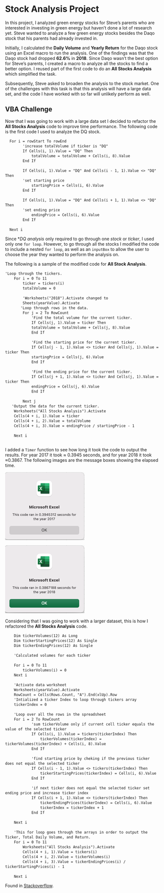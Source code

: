 # Stock Analysis Project

In this project, I analyzed green energy stocks for Steve’s parents who are interested in investing in green energy but haven’t done a lot of research yet. Steve wanted to analyze a few green energy stocks besides the Daqo stock that his parents had already invested in. 

Initially, I calculated the **Daily Volume** and **Yearly Return** for the Daqo stock using an Excel macro to run the analysis. One of the findings was that the Daqo stock had dropped **62.6%** in **2018**. Since Daqo wasn’t the best option for Steve’s parents, I created a macro to analyze all the stocks to find a better option. 
I reused part of the first code to do an **All Stocks Analysis** which simplified the task. 

Subsequently, Steve asked to broaden the analysis to the stock market. One of the challenges with this task is that this analysis will have a large data set, and the code I have worked with so far will unlikely perform as well. 

## VBA Challenge

Now that I was going to work with a large data set I decided to refactor the **All Stocks Analysis** code to improve time performance. The following code is the first code I used to analyze the DQ stock. 
 
```    'loop over all the rows
  For i = rowStart To rowEnd
        'increase totalVolume if ticker is "DQ"
        If Cells(i, 1).Value = "DQ" Then
            totalVolume = totalVolume + Cells(i, 8).Value
        End If
        
        If Cells(i, 1).Value = "DQ" And Cells(i - 1, 1).Value <> "DQ" Then
        'set starting price
            startingPrice = Cells(i, 6).Value
        End If
            
        If Cells(i, 1).Value = "DQ" And Cells(i + 1, 1).Value <> "DQ" Then
        'set ending price
            endingPrice = Cells(i, 6).Value
        End If
        
  Next i 
   ```  
     

Since **DQ analysis* only required to go through one *stock* or *ticker*, I used only one ```for loop```. However, to go through all the stocks I modified the code to include a nested ```for loop```, as well as an ```inputBox``` to allow the user to choose the year they wanted to perform the analysis on.

The following is a sample of the modified code for **All Stock Analysis**.

```
'Loop through the tickers.
    For i = 0 To 11
        ticker = tickers(i)
        totalVolume = 0
   
        'Worksheets("2018").Activate changed to
        Sheets(yearValue).Activate
       'Loop through rows in the data.
        For j = 2 To RowCount
            'Find the total volume for the current ticker.
            If Cells(j, 1).Value = ticker Then
            totalVolume = totalVolume + Cells(j, 8).Value
            End If

            'Find the starting price for the current ticker.
            If Cells(j - 1, 1).Value <> ticker And Cells(j, 1).Value = ticker Then
            startingPrice = Cells(j, 6).Value
            End If
            
            'Find the ending price for the current ticker.
            If Cells(j + 1, 1).Value <> ticker And Cells(j, 1).Value = ticker Then
            endingPrice = Cells(j, 6).Value
            End If
            
        Next j
   'Output the data for the current ticker.
    Worksheets("All Stocks Analysis").Activate
    Cells(4 + i, 1).Value = ticker
    Cells(4 + i, 2).Value = totalVolume
    Cells(4 + i, 3).Value = endingPrice / startingPrice - 1
    
    Next i
        
```

I added a ```Timer``` function  to see how long it took the code to output the results. For year 2017 it took ≈ 0.3945 seconds, and for year 2018 it took ≈0.3867. The following images are the message boxes showing the elapsed time.

![image_name](/Ressources/Original_Code_2017.png)

![image_name](/Ressources/Original_Code_2018.png)


Considering that I was going to work with a larger dataset, this is how I refactored the **All Stocks Analysis** code.

```
    Dim tickerVolumes(12) As Long
    Dim tickerStartingPrices(12) As Single
    Dim tickerEndingPrices(12) As Single
    
    'Calculated volumes for each ticker 
    
    For i = 0 To 11
        tickerVolumes(i) = 0
    Next i
    
    'Activate data worksheet
    Worksheets(yearValue).Activate
    RowCount = Cells(Rows.Count, "A").End(xlUp).Row
    'Intialized a ticker Index to loop through tickers array
    tickerIndex = 0
    
    'Loop over all the rows in the spreadsheet
    For i = 2 To RowCount
            'sum tickerVolume only if current cell ticker equals the value of the selected ticker
            If Cells(i, 1).Value = tickers(tickerIndex) Then
                tickerVolumes(tickerIndex) = tickerVolumes(tickerIndex) + Cells(i, 8).Value
            End If
    
            'find starting price by cheking if the previous ticker does not equal the selected ticker
            If Cells(i - 1, 1).Value <> tickers(tickerIndex) Then
                tickerStartingPrices(tickerIndex) = Cells(i, 6).Value
            End If
        
            'if next ticker does not equal the selected ticker set ending price and increase ticker index
            If Cells(i + 1, 1).Value <> tickers(tickerIndex) Then
                tickerEndingPrices(tickerIndex) = Cells(i, 6).Value
                tickerIndex = tickerIndex + 1
            End If
    
    Next i
    
    'This for loop goes through the arrays in order to output the Ticker, Total Daily Volume, and Return.
    For i = 0 To 11
        Worksheets("All Stocks Analysis").Activate
        Cells(4 + i, 1).Value = tickers(i)
        Cells(4 + i, 2).Value = tickerVolumes(i)
        Cells(4 + i, 3).Value = tickerEndingPrices(i) / tickerStartingPrices(i) - 1
        
    Next i
 ```

Found in [Stackoverflow](https://stackoverflow.com/questions/43983284/what-are-the-advantages-and-disadvantages-of-refactoring-code-smell-in-software).
